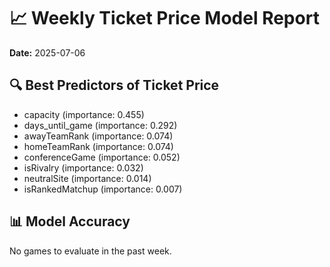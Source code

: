 # 📈 Weekly Ticket Price Model Report
**Date:** 2025-07-06

## 🔍 Best Predictors of Ticket Price

- capacity (importance: 0.455)
- days_until_game (importance: 0.292)
- awayTeamRank (importance: 0.074)
- homeTeamRank (importance: 0.074)
- conferenceGame (importance: 0.052)
- isRivalry (importance: 0.032)
- neutralSite (importance: 0.014)
- isRankedMatchup (importance: 0.007)

## 📊 Model Accuracy
No games to evaluate in the past week.
